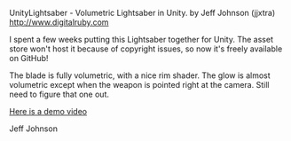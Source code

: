 UnityLightsaber - Volumetric Lightsaber in Unity.
by Jeff Johnson (jjxtra)
http://www.digitalruby.com

I spent a few weeks putting this Lightsaber together for Unity. The asset store won't host it because of copyright issues, so now it's freely available on GitHub!

The blade is fully volumetric, with a nice rim shader. The glow is almost volumetric except when the weapon is pointed right at the camera. Still need to figure that one out.

[Here is a demo video](https://youtu.be/qfCQdwYs23I)

Jeff Johnson


